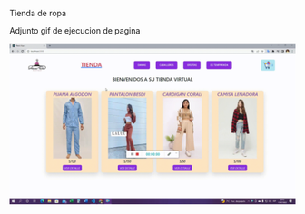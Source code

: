 Tienda de ropa 

Adjunto gif de ejecucion de pagina

![](/tienda_terrazo/src/Multimedia/20220715_231227.gif)

### 